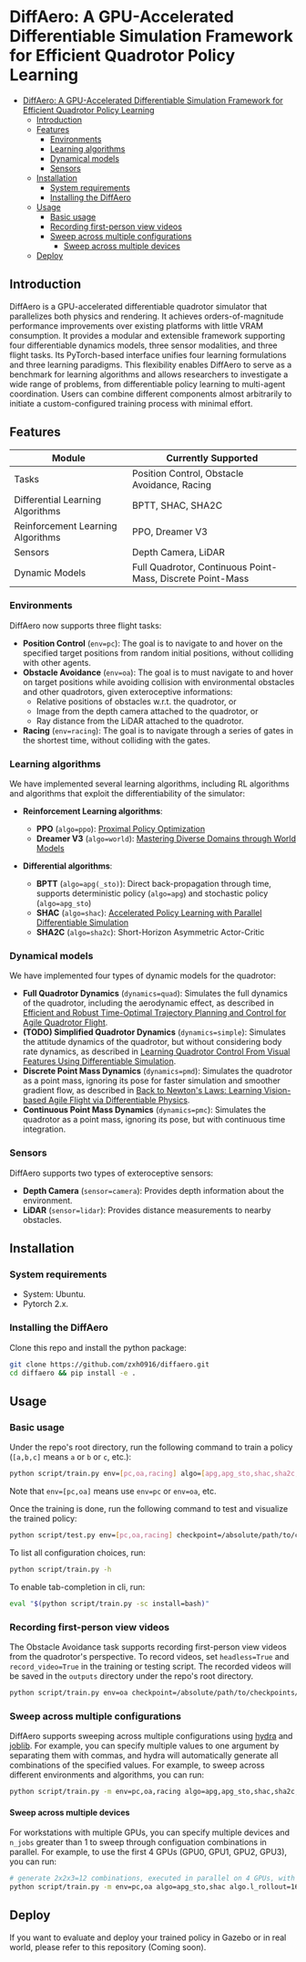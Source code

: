 # DiffAero: A GPU-Accelerated Differentiable Simulation Framework for Efficient Quadrotor Policy Learning

- [DiffAero: A GPU-Accelerated Differentiable Simulation Framework for Efficient Quadrotor Policy Learning](#diffaero-a-gpu-accelerated-differentiable-simulation-framework-for-efficient-quadrotor-policy-learning)
  - [Introduction](#introduction)
  - [Features](#features)
    - [Environments](#environments)
    - [Learning algorithms](#learning-algorithms)
    - [Dynamical models](#dynamical-models)
    - [Sensors](#sensors)
  - [Installation](#installation)
    - [System requirements](#system-requirements)
    - [Installing the DiffAero](#installing-the-diffaero)
  - [Usage](#usage)
    - [Basic usage](#basic-usage)
    - [Recording first-person view videos](#recording-first-person-view-videos)
    - [Sweep across multiple configurations](#sweep-across-multiple-configurations)
      - [Sweep across multiple devices](#sweep-across-multiple-devices)
  - [Deploy](#deploy)

## Introduction

DiffAero is a GPU-accelerated differentiable quadrotor simulator that parallelizes both physics and rendering. It achieves orders-of-magnitude performance improvements over existing platforms with little VRAM consumption. It provides a modular and extensible framework supporting four differentiable dynamics models, three sensor modalities, and three flight tasks. Its PyTorch-based interface unifies four learning formulations and three learning paradigms. This flexibility enables DiffAero to serve as a benchmark for learning algorithms and allows researchers to investigate a wide range of problems, from differentiable policy learning to multi-agent coordination. Users can combine different components almost arbitrarily to initiate a custom-configured training process with minimal effort.

## Features
<!-- Inserted English summary table -->
| Module         | Currently Supported                                                     |
|----------------|-------------------------------------------------------------------------|
| Tasks          | Position Control, Obstacle Avoidance, Racing                            |
| Differential  Learning Algorithms     | BPTT, SHAC, SHA2C                                |
| Reinforcement Learning Algorithms     | PPO, Dreamer V3                                  |
| Sensors        | Depth Camera, LiDAR                                                     |
| Dynamic Models | Full Quadrotor, Continuous Point-Mass, Discrete Point-Mass                        |

### Environments

DiffAero now supports three flight tasks: 
- **Position Control** (`env=pc`): The goal is to navigate to and hover on the specified target positions from random initial positions, without colliding with other agents.
- **Obstacle Avoidance** (`env=oa`): The goal is to must navigate to and hover on target positions while avoiding collision with environmental obstacles and other quadrotors, given exteroceptive informations:
  - Relative positions of obstacles w.r.t. the quadrotor, or
  - Image from the depth camera attached to the quadrotor, or
  - Ray distance from the LiDAR attached to the quadrotor.
- **Racing** (`env=racing`): The goal is to navigate through a series of gates in the shortest time, without colliding with the gates.

### Learning algorithms

We have implemented several learning algorithms, including RL algorithms and algorithms that exploit the differentiability of the simulator:

- **Reinforcement Learning algorithms**:
    - **PPO** (`algo=ppo`): [Proximal Policy Optimization](https://arxiv.org/abs/1707.06347)
    - **Dreamer V3** (`algo=world`): [Mastering Diverse Domains through World Models](http://arxiv.org/abs/2301.04104)

- **Differential algorithms**:
    - **BPTT** (`algo=apg(_sto)`): Direct back-propagation through time, supports deterministic policy (`algo=apg`) and stochastic policy (`algo=apg_sto`)
    - **SHAC** (`algo=shac`): [Accelerated Policy Learning with Parallel Differentiable Simulation](http://arxiv.org/abs/2204.07137)
    - **SHA2C** (`algo=sha2c`): Short-Horizon Asymmetric Actor-Critic

### Dynamical models

We have implemented four types of dynamic models for the quadrotor:
- **Full Quadrotor Dynamics** (`dynamics=quad`): Simulates the full dynamics of the quadrotor, including the aerodynamic effect, as described in [Efficient and Robust Time-Optimal Trajectory Planning and Control for Agile Quadrotor Flight](http://arxiv.org/abs/2305.02772).
- **(TODO) Simplified Quadrotor Dynamics** (`dynamics=simple`): Simulates the attitude dynamics of the quadrotor, but without considering body rate dynamics, as described in [Learning Quadrotor Control From Visual Features  Using Differentiable Simulation](http://arxiv.org/abs/2410.15979).
- **Discrete Point Mass Dynamics** (`dynamics=pmd`): Simulates the quadrotor as a point mass, ignoring its pose for faster simulation and smoother gradient flow, as described in [Back to Newton's Laws: Learning Vision-based Agile Flight via Differentiable Physics](http://arxiv.org/abs/2407.10648).
- **Continuous Point Mass Dynamics** (`dynamics=pmc`): Simulates the quadrotor as a point mass, ignoring its pose, but with continuous time integration.

### Sensors
DiffAero supports two types of exteroceptive sensors:
- **Depth Camera** (`sensor=camera`): Provides depth information about the environment.
- **LiDAR** (`sensor=lidar`): Provides distance measurements to nearby obstacles.

## Installation

### System requirements

- System: Ubuntu.
- Pytorch 2.x.

### Installing the DiffAero

Clone this repo and install the python package:

```bash
git clone https://github.com/zxh0916/diffaero.git
cd diffaero && pip install -e .
```

## Usage

### Basic usage
Under the repo's root directory, run the following command to train a policy (`[a,b,c]` means `a` or `b` or `c`, etc.):

```bash
python script/train.py env=[pc,oa,racing] algo=[apg,apg_sto,shac,sha2c,ppo,world] n_envs=4096 algo.l_rollout=32 headless=True
```

Note that `env=[pc,oa]` means use `env=pc` or `env=oa`, etc.

Once the training is done, run the following command to test and visualize the trained policy:

```bash
python script/test.py env=[pc,oa,racing] checkpoint=/absolute/path/to/checkpoints/directory use_training_cfg=True n_envs=64 headless=False
```

To list all configuration choices, run:

```bash
python script/train.py -h
```

To enable tab-completion in cli, run:
```bash
eval "$(python script/train.py -sc install=bash)"
```

### Recording first-person view videos

The Obstacle Avoidance task supports recording first-person view videos from the quadrotor's perspective. To record videos, set `headless=True` and `record_video=True` in the training or testing script. The recorded videos will be saved in the `outputs` directory under the repo's root directory.
```bash
python script/train.py env=oa checkpoint=/absolute/path/to/checkpoints/directory use_training_cfg=True n_envs=16 headless=True record_video=True
```

### Sweep across multiple configurations

DiffAero supports sweeping across multiple configurations using [hydra](https://hydra.cc) and [joblib](https://joblib.readthedocs.io/en/stable/). For example, you can specify multiple values to one argument by separating them with commas, and hydra will automatically generate all combinations of the specified values. For example, to sweep across different environments and algorithms, you can run:
```bash
python script/train.py -m env=pc,oa,racing algo=apg,apg_sto,shac,sha2c,ppo,world # generate 3x6=18 combinations, executed sequentially
```

#### Sweep across multiple devices

For workstations with multiple GPUs, you can specify multiple devices and `n_jobs` greater than 1 to sweep through configuation combinations in parallel. For example, to use the first 4 GPUs (GPU0, GPU1, GPU2, GPU3), you can run:
```bash
# generate 2x2x3=12 combinations, executed in parallel on 4 GPUs, with 3 jobs each
python script/train.py -m env=pc,oa algo=apg_sto,shac algo.l_rollout=16,32,64 n_jobs=4 device="0123" 
```

## Deploy

If you want to evaluate and deploy your trained policy in Gazebo or in real world, please refer to this repository (Coming soon).